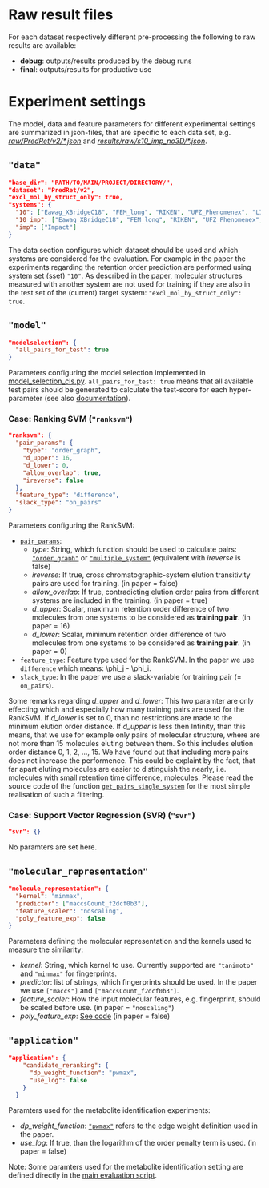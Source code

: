 # Raw result files

For each dataset respectively different pre-processing the following
to raw results are available:

* **debug**: outputs/results produced by the debug runs
* **final**: outputs/results for productive use

# Experiment settings

The model, data and feature parameters for different experimental settings are 
summarized in json-files, that are specific to each data set, e.g. [_raw/PredRet/v2/\*.json_](PredRet/v2/config.json) 
and [_results/raw/s10_imp_no3D/\*.json_](s10_imp_no3D/config.json).

## ```"data"```

```json
"base_dir": "PATH/TO/MAIN/PROJECT/DIRECTORY/",
"dataset": "PredRet/v2",
"excl_mol_by_struct_only": true,
"systems": {
  "10": ["Eawag_XBridgeC18", "FEM_long", "RIKEN", "UFZ_Phenomenex", "LIFE_old"],
  "10_imp": ["Eawag_XBridgeC18", "FEM_long", "RIKEN", "UFZ_Phenomenex", "LIFE_old", "Impact"],
  "imp": ["Impact"]
}
```

The data section configures which dataset should be used and which systems are
considered for the evaluation. For example in the paper the experiments regarding
the retention order prediction are performed using system set (sset) ```"10"```. 
As described in the paper, molecular structures measured with another system are
not used for training if they are also in the test set of the (current) target
system: ```"excl_mol_by_struct_only": true```. 

## ```"model"```

```json
"modelselection": {
  "all_pairs_for_test": true
}
```

Parameters configuring the model selection implemented in [model_selection_cls.py](src/model_selection_cls.py). 
```all_pairs_for_test: true``` means that all available test pairs should be generated
to calculate the test-score for each hyper-parameter (see also [documentation](src/model_selection_cls.py#L246)).

### Case: Ranking SVM (```"ranksvm"```)

```json
"ranksvm": {
  "pair_params": {
    "type": "order_graph",
    "d_upper": 16,
    "d_lower": 0,
    "allow_overlap": true,
    "ireverse": false
  },
  "feature_type": "difference",
  "slack_type": "on_pairs"
}
```

Parameters configuring the RankSVM:

- [```pair_params```](src/model_selection_cls.py#L230):
    - _type_: String, which function should be used to calculate pairs: [```"order_graph"```](src/rank_svm_cls.py#L60) or [```"multiple_system"```](src/rank_svm_cls.py#L225) (equivalent with _ireverse_ is false) 
    - _ireverse_: If true, cross chromatographic-system elution transitivity pairs are used for training. (in paper = false)
    - _allow_overlap_: If true, contradicting elution order pairs from different systems are included in the training. (in paper = true)
    - _d_upper_: Scalar, maximum retention order difference of two molecules from one systems to be considered as __training pair__. (in paper = 16) 
    - _d_lower_: Scalar, minimum retention order difference of two molecules from one systems to be considered as __training pair__. (in paper = 0) 
- ```feature_type```: Feature type used for the RankSVM. In the paper we use ```difference``` which means: \phi_j - \phi_i. 
- ```slack_type```: In the paper we use a slack-variable for training pair (= ```on_pairs```).

Some remarks regarding _d_upper_ and _d_lower_: This two paramter are only effecting 
which and especially how many training pairs are used for the RankSVM. If _d_lower_ 
is set to 0, than no restrictions are made to the minimum elution order distance. 
If _d_upper_ is less then Infinity, than this means, that we use for example only 
pairs of molecular structure, where are not more than 15 molecules eluting between 
them. So this includes elution order distance 0, 1, 2, ..., 15. We have found out
that including more pairs does not increase the performence. This could be explaint 
by the fact, that far apart eluting molecules are easier to distinguish the nearly,
i.e. molecules with small retention time difference, molecules. Please read the
source code of the function [```get_pairs_single_system```](src/rank_svm_cls.py#L300)
for the most simple realisation of such a filtering.

### Case: Support Vector Regression (SVR) (```"svr"```)

```json
"svr": {}
```

No paramters are set here.

## ```"molecular_representation"```

```json
"molecule_representation": {
  "kernel": "minmax",
  "predictor": ["maccsCount_f2dcf0b3"],
  "feature_scaler": "noscaling",
  "poly_feature_exp": false
}
```

Parameters defining the molecular representation and the kernels used to measure
the similarity:

- _kernel_: String, which kernel to use. Currently supported are ```"tanimoto"``` and ```"minmax"``` for fingerprints.
- _predictor_: list of strings, which fingerprints should be used. In the paper we use ```["maccs"]``` and ```["maccsCount_f2dcf0b3"]```.
- _feature_scaler_: How the input molecular features, e.g. fingerprint, should be scaled before use. (in paper = ```"noscaling"```)
- _poly_feature_exp_: [See code](src/evaluation_scenarios_cls.py#L241) (in paper = false)

## ```"application"```

```json
"application": {
    "candidate_reranking": {
      "dp_weight_function": "pwmax",
      "use_log": false
    }
  }
```

Paramters used for the metabolite identification experiments: 

- _dp_weight_function_: [```"pwmax"```](src/metabolite_identification_cls.py#L501) refers to the edge weight definition used in the paper.
- _use_log_: If true, than the logarithm of the order penalty term is used. (in paper = false)

Note: Some paramters used for the metabolite identification setting are defined
directly in the [main evaluation script](src/evaluation_scenarios_main.py#L525).
